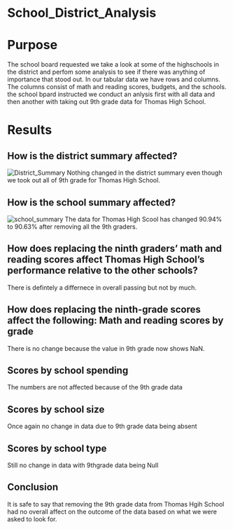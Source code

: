 # School_District_Analysis

# Purpose
The school board requested we take a look at some of the highschools in the district and perfom some analysis to see if there was anything of importance that stood out. In our tabular data we have rows and columns. The columns consist of math and reading scores, budgets, and the schools. the school bpard instructed we conduct an anlysis first with all data and then another with taking out 9th grade data for Thomas High School.

# Results
## How is the district summary affected?
![District_Summary](https://user-images.githubusercontent.com/83085800/136210188-2cd7060e-b2a2-4ed6-8a7f-938065f381a1.png)
Nothing changed in the district summary even though we took out all of 9th grade for Thomas High School.
## How is the school summary affected?
![school_summary](https://user-images.githubusercontent.com/83085800/136211005-6c2a8037-3cf1-423e-b680-9d4067433d22.PNG)
The data for Thomas High Scool has changed 90.94% to 90.63% after removing all the 9th graders.
## How does replacing the ninth graders’ math and reading scores affect Thomas High School’s performance relative to the other schools?
There is defintely a differnece in overall passing but not by much.
## How does replacing the ninth-grade scores affect the following: Math and reading scores by grade
There is no change because the value in 9th grade now shows NaN.
## Scores by school spending
The numbers are not affected because of the 9th grade data
## Scores by school size
Once again no change in data due to 9th grade data being absent
## Scores by school type
Still no change in data with 9thgrade data being Null
## Conclusion
It is safe to say that removing the 9th grade data from Thomas Hgih School had no overall affect on the outcome of the data based on what we were asked to look for.
